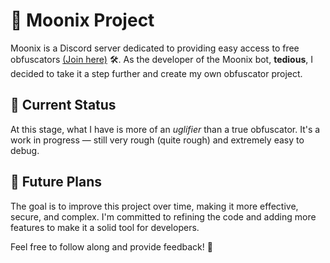 # 🌙 Moonix Project

Moonix is a Discord server dedicated to providing easy access to free obfuscators [(Join here)](https://discord.gg/Agdgwp8efW) 🛠️. As the developer of the Moonix bot, **tedious**, I decided to take it a step further and create my own obfuscator project. 

## 🚧 Current Status

At this stage, what I have is more of an *uglifier* than a true obfuscator. It's a work in progress — still very rough (quite rough) and extremely easy to debug. 

## 🔧 Future Plans

The goal is to improve this project over time, making it more effective, secure, and complex. I'm committed to refining the code and adding more features to make it a solid tool for developers.

Feel free to follow along and provide feedback! 🚀
